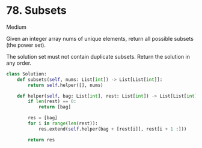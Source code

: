 # 78. Subsets

Medium

Given an integer array nums of unique elements, return all possible subsets (the
power set).

The solution set must not contain duplicate subsets. Return the solution in any
order.

```python
class Solution:
    def subsets(self, nums: List[int]) -> List[List[int]]:
        return self.helper([], nums)

    def helper(self, bag: List[int], rest: List[int]) -> List[List[int]]:
        if len(rest) == 0:
            return [bag]

        res = [bag]
        for i in range(len(rest)):
            res.extend(self.helper(bag + [rest[i]], rest[i + 1 :]))

        return res
```
